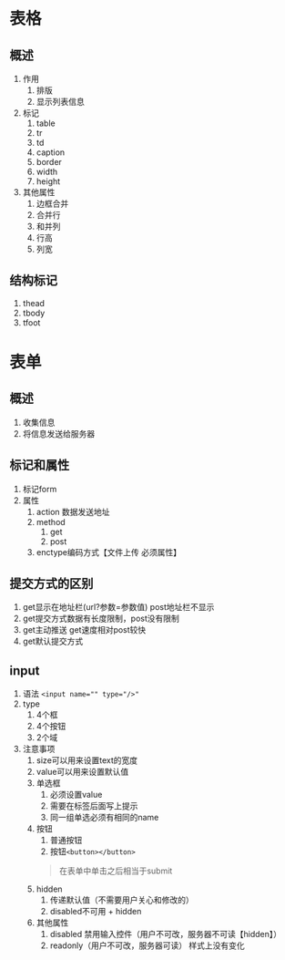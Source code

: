 # 表格
## 概述
1. 作用
	1. 排版
	2. 显示列表信息
2. 标记
	1. table
	2. tr
	3. td
	4. caption
	5. border
	6. width
	7. height
3. 其他属性
	1. 边框合并
	2. 合并行
	3. 和并列
	4. 行高
	5. 列宽
## 结构标记
1. thead
2. tbody
3. tfoot

# 表单
## 概述
1. 收集信息
2. 将信息发送给服务器
## 标记和属性
1. 标记form
2. 属性
	1. action 数据发送地址
	2. method
		1. get
		2. post
	3. enctype编码方式【文件上传 必须属性】
## 提交方式的区别
1. get显示在地址栏(url?参数=参数值) post地址栏不显示
2. get提交方式数据有长度限制，post没有限制
3. get主动推送 get速度相对post较快
4. get默认提交方式
## input
1. 语法
```<input name="" type="/>"```
2. type
	1. 4个框
	2. 4个按钮
	3. 2个域
3. 注意事项
	1. size可以用来设置text的宽度
	2. value可以用来设置默认值
	3. 单选框
		1. 必须设置value
		2. 需要在标签后面写上提示
		3. 同一组单选必须有相同的name
	4. 按钮
		1. 普通按钮
		2. 按钮```<button></button>```
		> 在表单中单击之后相当于submit
	5. hidden
		1. 传递默认值（不需要用户关心和修改的）
		2. disabled不可用 + hidden
	6. 其他属性
		1. disabled 禁用输入控件（用户不可改，服务器不可读【hidden】）
		2. readonly（用户不可改，服务器可读） 样式上没有变化
